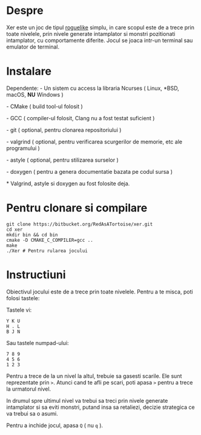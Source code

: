 # Despre #

Xer este un joc de tipul [roguelike](https://en.wikipedia.org/wiki/Roguelike) simplu, in care scopul este de a trece prin 
toate nivelele, prin nivele generate intamplator si monstri pozitionati intamplator, cu comportamente diferite. Jocul 
se joaca intr-un terminal sau emulator de terminal.

# Instalare #

Dependente:
   \- Un sistem cu access la libraria Ncurses ( Linux, *BSD, macOS, **NU** Windows )

   \- CMake ( build tool-ul folosit )

   \- GCC ( compiler-ul folosit, Clang nu a fost testat suficient ) 

   \- git ( optional, pentru clonarea repositoriului )

   \- valgrind ( optional, pentru verificarea scurgerilor de memorie, etc ale programului )

   \- astyle ( optional, pentru stilizarea surselor )

   \- doxygen ( pentru a genera documentatie bazata pe codul sursa )


\* Valgrind, astyle si doxygen au fost folosite deja.

# Pentru clonare si compilare #

```
git clone https://bitbucket.org/RedAsATortoise/xer.git
cd xer
mkdir bin && cd bin
cmake -D CMAKE_C_COMPILER=gcc ..
make
./Xer # Pentru rularea jocului
```

# Instructiuni #

Obiectivul jocului este de a trece prin toate nivelele. Pentru a te misca, poti folosi tastele:

Tastele vi:

```
Y K U 
H . L 
B J N
```

Sau tastele numpad-ului:

```
7 8 9
4 5 6 
1 2 3
```

Pentru a trece de la un nivel la altul, trebuie sa gasesti scarile. Ele sunt reprezentate prin `>`. Atunci cand te afli 
pe scari, poti apasa `>` pentru a trece la urmatorul nivel.

In drumul spre ultimul nivel va trebui sa treci prin nivele generate intamplator si sa eviti monstri, putand insa sa 
retaliezi, decizie strategica ce va trebui sa o asumi.

Pentru a inchide jocul, apasa `Q` ( nu `q` ).
